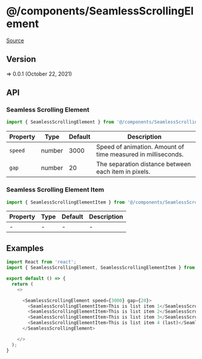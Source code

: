 # @/components/SeamlessScrollingElement

[Source](https://github.com/xizon/poemkit/tree/main/src/client/components/SeamlessScrollingElement)

## Version

=> 0.0.1 (October 22, 2021)

## API

### Seamless Scrolling Element
```js
import { SeamlessScrollingElement } from '@/components/SeamlessScrollingElement/index.tsx';
```
| Property | Type | Default | Description |
| --- | --- | --- | --- |
| `speed` | number  | 3000 | Speed of animation. Amount of time measured in milliseconds. |
| `gap` | number  | 20 | The separation distance between each item in pixels. |


### Seamless Scrolling Element Item
```js
import { SeamlessScrollingElementItem } from '@/components/SeamlessScrollingElement/index.tsx';
```
| Property | Type | Default | Description |
| --- | --- | --- | --- |
| - | - | - | - |


## Examples

```js
import React from 'react';
import { SeamlessScrollingElement, SeamlessScrollingElementItem } from '@/components/SeamlessScrollingElement/index.tsx';

export default () => {
  return (
    <>

      <SeamlessScrollingElement speed={3000} gap={20}>
        <SeamlessScrollingElementItem>This is list item 1</SeamlessScrollingElementItem>
        <SeamlessScrollingElementItem>This is list item 2</SeamlessScrollingElementItem>
        <SeamlessScrollingElementItem>This is list item 3</SeamlessScrollingElementItem>
        <SeamlessScrollingElementItem>This is list item 4 (last)</SeamlessScrollingElementItem>
      </SeamlessScrollingElement>

    </>
  );
}

```